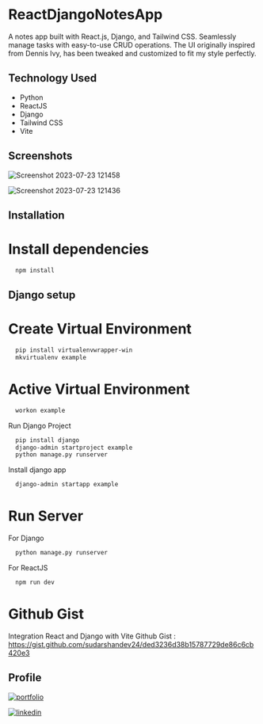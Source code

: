 # ReactDjangoNotesApp
A notes app built with React.js, Django, and Tailwind CSS. Seamlessly manage tasks with easy-to-use CRUD operations. The UI originally inspired from Dennis Ivy, has been tweaked and customized to fit my style perfectly.

## Technology Used

 - Python
 - ReactJS
 - Django
 - Tailwind CSS
 - Vite


## Screenshots
![Screenshot 2023-07-23 121458](https://github.com/sudarshandev24/ReactDjangoNotesApp/assets/110741425/899e157c-d0de-4452-86a9-679f0286756d)

![Screenshot 2023-07-23 121436](https://github.com/sudarshandev24/ReactDjangoNotesApp/assets/110741425/fca51584-e3c6-4b43-8657-c681f60943dc)

## Installation

# Install dependencies

```bash
  npm install
```

## Django setup
# Create Virtual Environment

```bash
  pip install virtualenvwrapper-win
  mkvirtualenv example
```

# Active Virtual Environment

```bash
  workon example
```

Run Django Project

```bash
  pip install django
  django-admin startproject example
  python manage.py runserver
```

Install django app

```bash
  django-admin startapp example 
```

# Run Server

For Django
```bash
  python manage.py runserver
```

For ReactJS
```bash
  npm run dev 
```

# Github Gist
Integration React and Django with Vite
Github Gist : https://gist.github.com/sudarshandev24/ded3236d38b15787729de86c6cb420e3

## Profile
[![portfolio](https://img.shields.io/badge/my_portfolio-000?style=for-the-badge&logo=ko-fi&logoColor=white)](https://github.com/sudarshan24-byte)

[![linkedin](https://img.shields.io/badge/linkedin-0A66C2?style=for-the-badge&logo=linkedin&logoColor=white)](https://www.linkedin.com/in/sudarshan-trifaley/)
